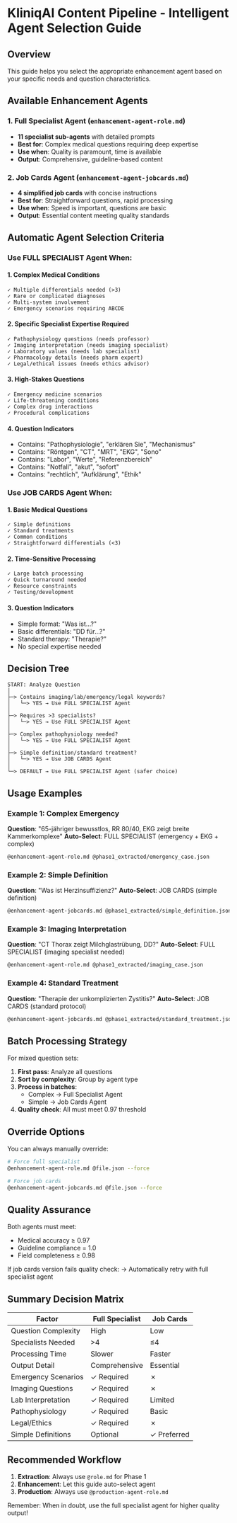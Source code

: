 # KliniqAI Content Pipeline - Intelligent Agent Selection Guide

## Overview
This guide helps you select the appropriate enhancement agent based on your specific needs and question characteristics.

## Available Enhancement Agents

### 1. Full Specialist Agent (`enhancement-agent-role.md`)
- **11 specialist sub-agents** with detailed prompts
- **Best for**: Complex medical questions requiring deep expertise
- **Use when**: Quality is paramount, time is available
- **Output**: Comprehensive, guideline-based content

### 2. Job Cards Agent (`enhancement-agent-jobcards.md`)
- **4 simplified job cards** with concise instructions
- **Best for**: Straightforward questions, rapid processing
- **Use when**: Speed is important, questions are basic
- **Output**: Essential content meeting quality standards

## Automatic Agent Selection Criteria

### Use FULL SPECIALIST Agent When:

#### 1. Complex Medical Conditions
```
✓ Multiple differentials needed (>3)
✓ Rare or complicated diagnoses
✓ Multi-system involvement
✓ Emergency scenarios requiring ABCDE
```

#### 2. Specific Specialist Expertise Required
```
✓ Pathophysiology questions (needs professor)
✓ Imaging interpretation (needs imaging specialist)
✓ Laboratory values (needs lab specialist)
✓ Pharmacology details (needs pharm expert)
✓ Legal/ethical issues (needs ethics advisor)
```

#### 3. High-Stakes Questions
```
✓ Emergency medicine scenarios
✓ Life-threatening conditions
✓ Complex drug interactions
✓ Procedural complications
```

#### 4. Question Indicators
- Contains: "Pathophysiologie", "erklären Sie", "Mechanismus"
- Contains: "Röntgen", "CT", "MRT", "EKG", "Sono"
- Contains: "Labor", "Werte", "Referenzbereich"
- Contains: "Notfall", "akut", "sofort"
- Contains: "rechtlich", "Aufklärung", "Ethik"

### Use JOB CARDS Agent When:

#### 1. Basic Medical Questions
```
✓ Simple definitions
✓ Standard treatments
✓ Common conditions
✓ Straightforward differentials (<3)
```

#### 2. Time-Sensitive Processing
```
✓ Large batch processing
✓ Quick turnaround needed
✓ Resource constraints
✓ Testing/development
```

#### 3. Question Indicators
- Simple format: "Was ist...?"
- Basic differentials: "DD für...?"
- Standard therapy: "Therapie?"
- No special expertise needed

## Decision Tree

```
START: Analyze Question
│
├─> Contains imaging/lab/emergency/legal keywords?
│   └─> YES → Use FULL SPECIALIST Agent
│
├─> Requires >3 specialists?
│   └─> YES → Use FULL SPECIALIST Agent
│
├─> Complex pathophysiology needed?
│   └─> YES → Use FULL SPECIALIST Agent
│
├─> Simple definition/standard treatment?
│   └─> YES → Use JOB CARDS Agent
│
└─> DEFAULT → Use FULL SPECIALIST Agent (safer choice)
```

## Usage Examples

### Example 1: Complex Emergency
**Question**: "65-jähriger bewusstlos, RR 80/40, EKG zeigt breite Kammerkomplexe"
**Auto-Select**: FULL SPECIALIST (emergency + EKG + complex)
```bash
@enhancement-agent-role.md @phase1_extracted/emergency_case.json
```

### Example 2: Simple Definition
**Question**: "Was ist Herzinsuffizienz?"
**Auto-Select**: JOB CARDS (simple definition)
```bash
@enhancement-agent-jobcards.md @phase1_extracted/simple_definition.json
```

### Example 3: Imaging Interpretation
**Question**: "CT Thorax zeigt Milchglastrübung, DD?"
**Auto-Select**: FULL SPECIALIST (imaging specialist needed)
```bash
@enhancement-agent-role.md @phase1_extracted/imaging_case.json
```

### Example 4: Standard Treatment
**Question**: "Therapie der unkomplizierten Zystitis?"
**Auto-Select**: JOB CARDS (standard protocol)
```bash
@enhancement-agent-jobcards.md @phase1_extracted/standard_treatment.json
```

## Batch Processing Strategy

For mixed question sets:
1. **First pass**: Analyze all questions
2. **Sort by complexity**: Group by agent type
3. **Process in batches**:
   - Complex → Full Specialist Agent
   - Simple → Job Cards Agent
4. **Quality check**: All must meet 0.97 threshold

## Override Options

You can always manually override:
```bash
# Force full specialist
@enhancement-agent-role.md @file.json --force

# Force job cards  
@enhancement-agent-jobcards.md @file.json --force
```

## Quality Assurance

Both agents must meet:
- Medical accuracy ≥ 0.97
- Guideline compliance = 1.0
- Field completeness ≥ 0.98

If job cards version fails quality check:
→ Automatically retry with full specialist agent

## Summary Decision Matrix

| Factor | Full Specialist | Job Cards |
|--------|----------------|-----------|
| Question Complexity | High | Low |
| Specialists Needed | >4 | ≤4 |
| Processing Time | Slower | Faster |
| Output Detail | Comprehensive | Essential |
| Emergency Scenarios | ✓ Required | ✗ |
| Imaging Questions | ✓ Required | ✗ |
| Lab Interpretation | ✓ Required | Limited |
| Pathophysiology | ✓ Required | Basic |
| Legal/Ethics | ✓ Required | ✗ |
| Simple Definitions | Optional | ✓ Preferred |

## Recommended Workflow

1. **Extraction**: Always use `@role.md` for Phase 1
2. **Enhancement**: Let this guide auto-select agent
3. **Production**: Always use `@production-agent-role.md`

Remember: When in doubt, use the full specialist agent for higher quality output!